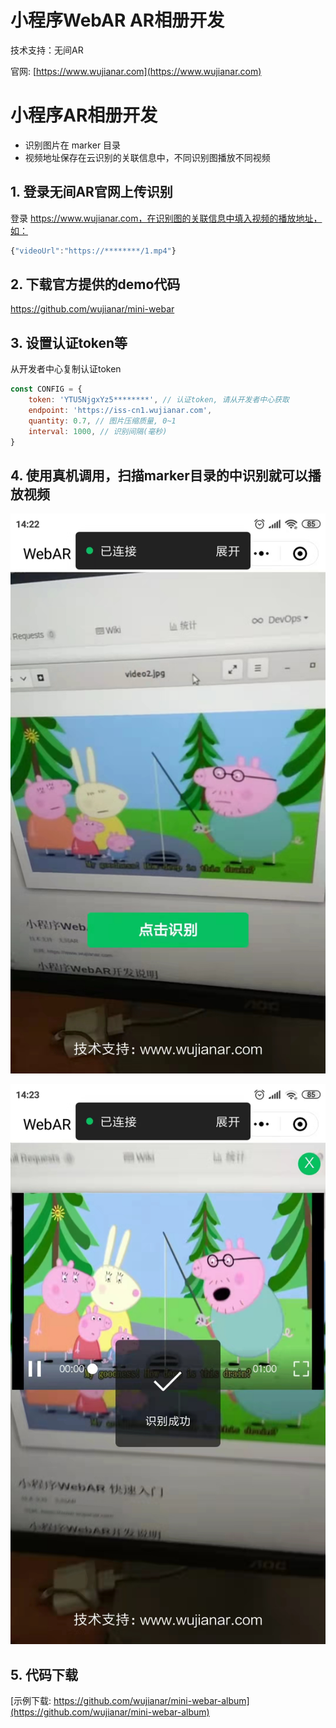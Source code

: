 # 小程序WebAR AR相册开发

技术支持：无间AR

官网: [https://www.wujianar.com](https://www.wujianar.com)


# 小程序AR相册开发

* 识别图片在 marker 目录
* 视频地址保存在云识别的关联信息中，不同识别图播放不同视频

## 1. 登录无间AR官网上传识别

登录 https://www.wujianar.com，在识别图的关联信息中填入视频的播放地址，如：
```javascript
{"videoUrl":"https://********/1.mp4"}
```

## 2. 下载官方提供的demo代码

https://github.com/wujianar/mini-webar

## 3. 设置认证token等

从开发者中心复制认证token

```javascript
const CONFIG = {
    token: 'YTU5NjgxYz5********', // 认证token, 请从开发者中心获取
    endpoint: 'https://iss-cn1.wujianar.com',
    quantity: 0.7, // 图片压缩质量, 0~1
    interval: 1000, // 识别间隔(毫秒)
}
```

## 4. 使用真机调用，扫描marker目录的中识别就可以播放视频

![识别](demo/1.jpg)

![播放视频](demo/2.jpg)

## 5. 代码下载

[示例下载: https://github.com/wujianar/mini-webar-album](https://github.com/wujianar/mini-webar-album)